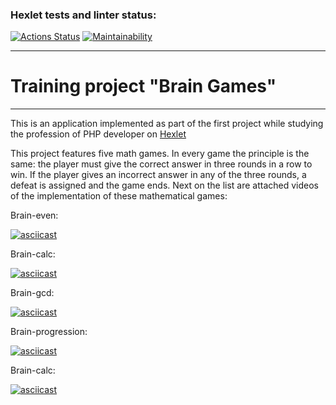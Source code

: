 ### Hexlet tests and linter status:
[![Actions Status](https://github.com/Arrcontender/php-project-45/workflows/hexlet-check/badge.svg)](https://github.com/Arrcontender/php-project-45/actions)
[![Maintainability](https://api.codeclimate.com/v1/badges/1b7b26f1e7bc1b31ccef/maintainability)](https://codeclimate.com/github/Arrcontender/php-project-45/maintainability)

---

# Training project "Brain Games"

---
This is an application implemented as part of the first project while studying the profession of PHP developer on [Hexlet](https://ru.hexlet.io)

This project features five math games. In every game the principle is the same: the player must give the correct answer in three rounds in a row to win. If the player gives an incorrect answer in any of the three rounds, a defeat is assigned and the game ends. Next on the list are attached videos of the implementation of these mathematical games:

Brain-even:

[![asciicast](https://asciinema.org/a/8ceLfJSBHIndvZgtaxDmtl973.svg)](https://asciinema.org/a/8ceLfJSBHIndvZgtaxDmtl973)

Brain-calc:

[![asciicast](https://asciinema.org/a/Oq8xzaMDa93QOBdPjjbUDrlhh.svg)](https://asciinema.org/a/Oq8xzaMDa93QOBdPjjbUDrlhh)

Brain-gcd:

[![asciicast](https://asciinema.org/a/w6S7E3rNHJxTQvfW4jajqIQq2.svg)](https://asciinema.org/a/w6S7E3rNHJxTQvfW4jajqIQq2)

Brain-progression:

[![asciicast](https://asciinema.org/a/S8GYaxUNLx4ucAKgjOpMlwTcY.svg)](https://asciinema.org/a/S8GYaxUNLx4ucAKgjOpMlwTcY)

Brain-calc:

[![asciicast](https://asciinema.org/a/cUCuw1ZtovpjQ0uqUbYH5dT8Q.svg)](https://asciinema.org/a/cUCuw1ZtovpjQ0uqUbYH5dT8Q)
